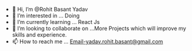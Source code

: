- 👋 Hi, I’m @Rohit Basant Yadav
- 👀 I’m interested in ... Doing 
- 🌱 I’m currently learning ... React Js
- 💞️ I’m looking to collaborate on ...More Projects which will improve my skills and experience.
- 📫 How to reach me ... Email-yadav.rohit.basant@gmail.com

<!---
yadav-rohit-basant/yadav-rohit-basant is a ✨ special ✨ repository because its `README.md` (this file) appears on your GitHub profile.
You can click the Preview link to take a look at your changes.
--->
